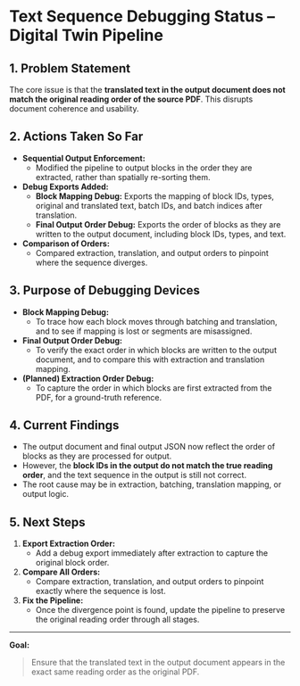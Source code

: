 # Text Sequence Debugging Status – Digital Twin Pipeline

## 1. Problem Statement

The core issue is that the **translated text in the output document does not match the original reading order of the source PDF**. This disrupts document coherence and usability.

## 2. Actions Taken So Far

- **Sequential Output Enforcement:**
  - Modified the pipeline to output blocks in the order they are extracted, rather than spatially re-sorting them.
- **Debug Exports Added:**
  - **Block Mapping Debug:** Exports the mapping of block IDs, types, original and translated text, batch IDs, and batch indices after translation.
  - **Final Output Order Debug:** Exports the order of blocks as they are written to the output document, including block IDs, types, and text.
- **Comparison of Orders:**
  - Compared extraction, translation, and output orders to pinpoint where the sequence diverges.

## 3. Purpose of Debugging Devices

- **Block Mapping Debug:**
  - To trace how each block moves through batching and translation, and to see if mapping is lost or segments are misassigned.
- **Final Output Order Debug:**
  - To verify the exact order in which blocks are written to the output document, and to compare this with extraction and translation mapping.
- **(Planned) Extraction Order Debug:**
  - To capture the order in which blocks are first extracted from the PDF, for a ground-truth reference.

## 4. Current Findings

- The output document and final output JSON now reflect the order of blocks as they are processed for output.
- However, the **block IDs in the output do not match the true reading order**, and the text sequence in the output is still not correct.
- The root cause may be in extraction, batching, translation mapping, or output logic.

## 5. Next Steps

1. **Export Extraction Order:**
   - Add a debug export immediately after extraction to capture the original block order.
2. **Compare All Orders:**
   - Compare extraction, translation, and output orders to pinpoint exactly where the sequence is lost.
3. **Fix the Pipeline:**
   - Once the divergence point is found, update the pipeline to preserve the original reading order through all stages.

---

**Goal:**
> Ensure that the translated text in the output document appears in the exact same reading order as the original PDF. 